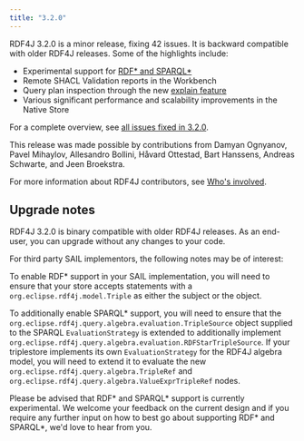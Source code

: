 ```yaml
---
title: "3.2.0"
---
```


RDF4J 3.2.0 is a minor release, fixing 42 issues. It is backward compatible with older RDF4J releases. 
Some of the highlights include:

- Experimental support for [RDF\* and SPARQL\*](/documentation/programming/rdfstar/)
- Remote SHACL Validation reports in the Workbench
- Query plan inspection through the new [explain feature](/documentation/programming/repository/#explaining-queries)
- Various significant performance and scalability improvements in the Native Store

For a complete overview, see [all issues fixed in 3.2.0](https://github.com/eclipse/rdf4j/milestone/42?closed=1).

This release was made possible by contributions from Damyan Ognyanov, Pavel Mihaylov, Allesandro Bollini, H&aring;vard Ottestad, Bart Hanssens, Andreas Schwarte, and Jeen Broekstra. 

For more information about RDF4J contributors, see [Who's involved](https://projects.eclipse.org/projects/technology.rdf4j/who).

## Upgrade notes

RDF4J 3.2.0 is binary compatible with older RDF4J releases. As an end-user, you
can upgrade without any changes to your code.

For third party SAIL implementors, the following notes may be of interest:

To enable RDF\* support in your SAIL implementation, you will need to ensure that
your store accepts statements with a `org.eclipse.rdf4j.model.Triple` as either
the subject or the object.

To additionally enable SPARQL\* support, you will need to ensure that the
`org.eclipse.rdf4j.query.algebra.evaluation.TripleSource` object supplied to
the SPARQL `EvaluationStrategy` is extended to additionally implement
`org.eclipse.rdf4j.query.algebra.evaluation.RDFStarTripleSource`. If your
triplestore implements its own  `EvaluationStrategy` for the RDF4J algebra
model, you will need to extend it to evaluate the new
`org.eclipse.rdf4j.query.algebra.TripleRef` and
`org.eclipse.rdf4j.query.algebra.ValueExprTripleRef` nodes.

Please be advised that RDF\* and SPARQL\* support is currently experimental. We welcome your feedback on the current design and if you require any further input on how to best go about supporting RDF\* and SPARQL\*, we'd love to hear from you.

